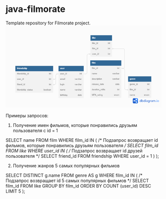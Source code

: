 # java-filmorate
Template repository for Filmorate project.
![ER-model](Filmorate%20ER-model.png)


Примеры запросов: 
1. Получение имен фильмов, которые понравились друзьям пользователя с id = 1
  
  
  SELECT name
  FROM film
  WHERE film_id IN (
                  /*
                  Подзапрос возвращает id фильмов, которые понравились друзьям пользователя
                  */
                  SELECT film_id
                  FROM like
                  WHERE user_id IN (
                    /* 
                    Подзапрос возвращает id друзей пользователя
                    */
                    SELECT friend_id
                    FROM friendship
                    WHERE user_id = 1
                  )
 );


2. Получение жанров 5 самых популярных фильмов


  SELECT DISTINCT g.name
  FROM genre AS g
  WHERE film_id IN (
    /*
    Подзапрос возвращает id 5 самых популярных фильмов
    */
    SELECT film_id
    FROM like
    GROUP BY film_id
    ORDER BY COUNT (user_id) DESC
    LIMIT 5
  );
  
